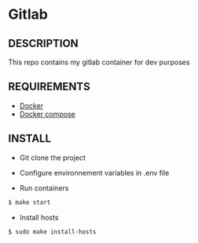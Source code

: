 Gitlab
============

DESCRIPTION
-----------

This repo contains my gitlab container for dev purposes

REQUIREMENTS
------------

* [Docker](https://www.docker.com/)
* [Docker compose](https://github.com/docker/compose)

INSTALL
-------

- Git clone the project

- Configure environnement variables in .env file

- Run containers

```bash
$ make start
```

- Install hosts

```bash
$ sudo make install-hosts
```
